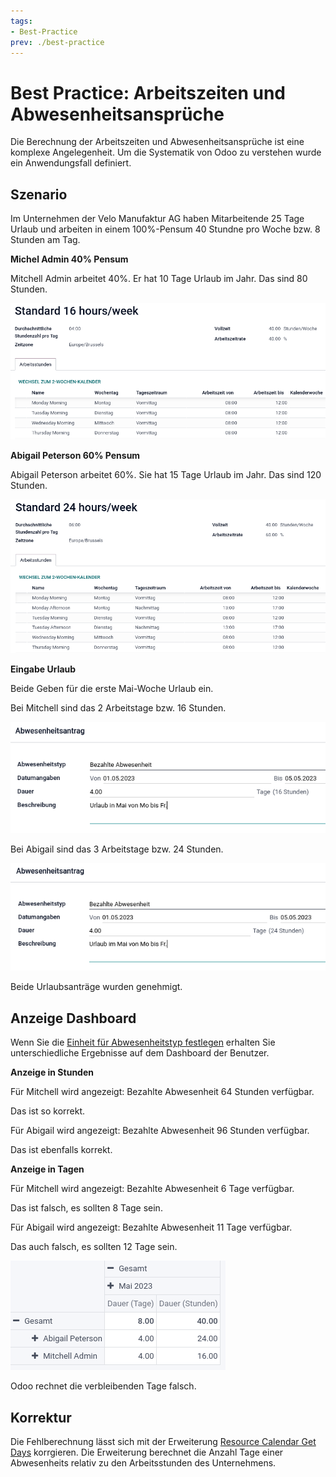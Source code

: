```yaml
---
tags:
- Best-Practice
prev: ./best-practice
---
```

# Best Practice: Arbeitszeiten und Abwesenheitsansprüche

Die Berechnung der Arbeitszeiten und Abwesenheitsansprüche ist eine komplexe Angelegenheit. Um die Systematik von Odoo zu verstehen wurde ein Anwendungsfall definiert.

## Szenario

Im Unternehmen der Velo Manufaktur AG haben Mitarbeitende 25 Tage Urlaub und arbeiten in einem 100%-Pensum 40 Stundne pro Woche bzw. 8 Stunden am Tag.

**Michel Admin 40% Pensum**

Mitchell Admin arbeitet 40%.  Er hat 10 Tage Urlaub im Jahr. Das sind 80 Stunden.

![](assets/Best%20Practice%20Arbeitszeiten%2040.png)

**Abigail Peterson 60% Pensum**

Abigail Peterson arbeitet 60%. Sie hat 15 Tage Urlaub im Jahr. Das sind 120 Stunden.

![](assets/Best%20Practice%20Arbeitszeiten%2060.png)

**Eingabe Urlaub**

Beide Geben für die erste Mai-Woche Urlaub ein.

Bei Mitchell sind das 2 Arbeitstage bzw. 16 Stunden.

![](assets/Best%20Practice%20Arbeitszeiten%20Urlaub%2016.png)

Bei Abigail sind das 3 Arbeitstage bzw. 24 Stunden.

![](assets/Best%20Practice%20Arbeitszeiten%20Urlaub%2024.png)

Beide Urlaubsanträge wurden genehmigt.

## Anzeige Dashboard

Wenn Sie die [Einheit für Abwesenheitstyp festlegen](Abwesenheit.md#Einheit%20für%20Abwesenheitstyp%20festlegen) erhalten Sie unterschiedliche Ergebnisse auf dem Dashboard der Benutzer.

**Anzeige in Stunden**

Für Mitchell wird angezeigt: Bezahlte Abwesenheit 64 Stunden verfügbar.

Das ist so korrekt.

Für Abigail wird angezeigt: Bezahlte Abwesenheit 96 Stunden verfügbar.

Das ist ebenfalls korrekt.

**Anzeige in Tagen**

Für Mitchell wird angezeigt: Bezahlte Abwesenheit 6 Tage verfügbar.

Das ist falsch, es sollten 8 Tage sein.

Für Abigail wird angezeigt: Bezahlte Abwesenheit 11 Tage verfügbar.

Das auch falsch, es sollten 12 Tage sein.

![](assets/Best%20Practice%20Abwesenheit%20Berechnung.png)

Odoo rechnet die verbleibenden Tage falsch.

## Korrektur

Die Fehlberechnung lässt sich mit der Erweiterung [Resource Calendar Get Days](Resource%20Calendar%20Get%20Days.md) korrgieren. Die Erweiterung berechnet die Anzahl Tage einer Abwesenheits relativ zu den Arbeitsstunden des Unternehmens.